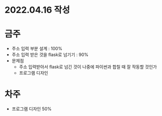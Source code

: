 # 2022.04.16 작성
# 금주
* 주소 입력 부분 설계 : 100%
* 주소 입력 받은 것을 flask로 넘기기 : 90%
* 문제점
  - 주소 입력받아서 flask로 넘긴 것이 나중에 파이썬과 합칠 때 잘 작동할 것인가
  - 프로그램 디자인

# 차주
* 프로그램 디자인 50%

